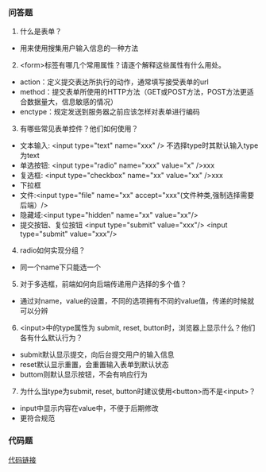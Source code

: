 ### 问答题
1. 什么是表单？
* 用来使用搜集用户输入信息的一种方法
2. &lt;form>标签有哪几个常用属性？请逐个解释这些属性有什么用处。
* action：定义提交表达所执行的动作，通常填写接受表单的url
* method：提交表单所使用的HTTP方法（GET或POST方法，POST方法更适合数据量大，信息敏感的情况）
* enctype：规定发送到服务器之前应该怎样对表单进行编码
3. 有哪些常见表单控件？他们如何使用？
* 文本输入: &lt;input type="text" name="xxx" /> 不选择type时其默认输入type为text
* 单选按钮: &lt;input type="radio" name="xxx" value="x" />xxx  
* 复选框: &lt;input type="checkbox" name="xx" value="xx" />xxx  
* 下拉框
* 文件:&lt;input type="file" name="xx" accept="xxx"(文件种类,强制选择需要后端）/>
* 隐藏域:&lt;input type="hidden" name="xx" value="xx"/>
* 提交按钮、复位按钮 &lt;input type="submit" value="xxx"/> &lt;input type="submit" value="xxx"/>
4. radio如何实现分组？
* 同一个name下只能选一个
5. 对于多选框，前端如何向后端传递用户选择的多个值？
* 通过对name，value的设置，不同的选项拥有不同的value值，传递的时候就可以分辨
6. &lt;input>中的type属性为 submit, reset, button时，浏览器上显示什么？他们各有什么默认行为？
* submit默认显示提交，向后台提交用户的输入信息
* reset默认显示重置，会重置输入表单到默认状态
* buttom则默认显示按钮，不会有响应行为
7. 为什么当type为submit, reset, button时建议使用&lt;button>而不是&lt;input>？
* input中显示内容在value中，不便于后期修改
* 更符合规范
### 代码题
[代码链接](https://github.com/a735315482/mfs-homework/blob/master/homework4.html)